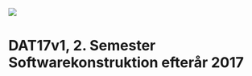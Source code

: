 ![]("/img/logo_dk.jpg")
<img scr="/img/logo_dk.jpg">
# DAT17v1, 2. Semester Softwarekonstruktion efterår 2017


